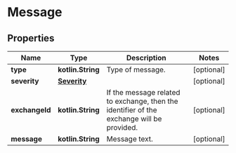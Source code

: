 
# Message

## Properties
Name | Type | Description | Notes
------------ | ------------- | ------------- | -------------
**type** | **kotlin.String** | Type of message. |  [optional]
**severity** | [**Severity**](Severity.md) |  |  [optional]
**exchangeId** | **kotlin.String** | If the message related to exchange, then the identifier of the exchange will be provided. |  [optional]
**message** | **kotlin.String** | Message text. |  [optional]



